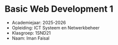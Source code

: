 # Basic Web Development 1

- Academiejaar: 2025-2026
- Opleiding: ICT Systeem en Netwerkbeheer
- Klasgroep: 1SND21
- Naam: Iman Faisal


